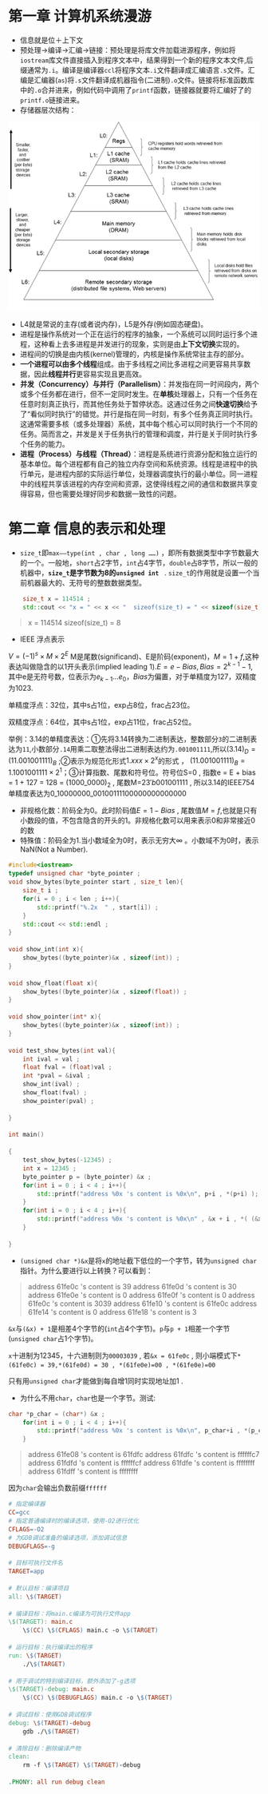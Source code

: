 # 第一章 计算机系统漫游

* 信息就是位＋上下文
* 预处理→编译→汇编→链接：预处理是将库文件加载进源程序，例如将`iostream`库文件直接插入到程序文本中，结果得到一个新的程序文本文件,后缀通常为`.i`。编译是编译器`ccl`将程序文本`.i`文件翻译成汇编语言`.s`文件。汇编是汇编器(`as`)将`.s`文件翻译成机器指令(二进制)`.o`文件。链接将标准函数库中的`.o`合并进来，例如代码中调用了`printf`函数，链接器就要将汇编好了的`printf.o`链接进来。
* 存储器层次结构：

![v2-37cd14433f0a64844ccd435f3b48b236_b](images/v2-37cd14433f0a64844ccd435f3b48b236_b.png)

* L4就是常说的主存(或者说内存)，L5是外存(例如固态硬盘)。
* 进程是操作系统对一个正在运行的程序的抽象，一个系统可以同时运行多个进程，这种看上去多进程是并发进行的现象，实则是由**上下文切换**实现的。
* 进程间的切换是由内核(kernel)管理的，内核是操作系统常驻主存的部分。
* **一个进程可以由多个线程**组成。由于多线程之间比多进程之间更容易共享数据，因此**线程并行**更容易实现且更高效。
* **并发（Concurrency）与并行（Parallelism）**：并发指在同一时间段内，两个或多个任务都在进行，但不一定同时发生。在**单核**处理器上，只有一个任务在任意时刻真正执行，而其他任务处于暂停状态。这通过任务之间**快速切换**给予了“看似同时执行”的错觉。并行是指在同一时刻，有多个任务真正同时执行。这通常需要多核（或多处理器）系统，其中每个核心可以同时执行一个不同的任务。简而言之，并发是关于任务执行的管理和调度，并行是关于同时执行多个任务的能力。
* **进程（Process）与线程（Thread）**：进程是系统进行资源分配和独立运行的基本单位。每个进程都有自己的独立内存空间和系统资源。线程是进程中的执行单元，是进程内部的实际运行单位，处理器调度执行的最小单位。同一进程中的线程共享该进程的内存空间和资源，这使得线程之间的通信和数据共享变得容易，但也需要处理好同步和数据一致性的问题。

# 第二章 信息的表示和处理

* `size_t`即`max——type(int , char , long ……)` ，即所有数据类型中字节数最大的一个。一般地，`short`占2字节，`int`占4字节，`double`占8字节，所以一般的机器中，**`size_t`是字节数为8的``unsigned int ``** . `size_t`的作用就是设置一个当前机器最大的、无符号的整数数据类型。

```cpp
    size_t x = 114514 ;
    std::cout << "x = " << x << "  sizeof(size_t) = " << sizeof(size_t) << std::endl ;
```

> x = 114514  sizeof(size_t) = 8

* IEEE 浮点表示

$V = (-1)^s×M×2^E$  M是尾数(significand)、E是阶码(exponent)，$M=1+f$,这种表达叫做隐含的以1开头表示(implied leading 1).$E=e-Bias , Bias = 2^{k-1}-1$,其中e是无符号数，位表示为$e_{k-1}…e_0$，$Bias$为偏置，对于单精度为127，双精度为1023.

单精度浮点：32位，其中s占1位，exp占8位，frac占23位。

双精度浮点：64位，其中s占1位，exp占11位，frac占52位。

举例：3.14的单精度表达：①先将3.14转换为二进制表达，整数部分`3`的二进制表达为`11`,小数部分`.14`用乘二取整法得出二进制表达约为`.001001111`,所以$(3.14)_D = (11.001001111)_B$ ;②表示为规范化形式$1.xxx×2^x$的形式 ， $(11.001001111)_B = 1.1001001111×2^1$；③计算指数、尾数和符号位。符号位S=0 , 指数e = E + bias = 1 + 127 = 128 = $(1000\_0000)_2$ , 尾数M=$23'b001001111$ , 所以3.14的IEEE754 单精度表达为$0\_10000000\_00100111100000000000000$

* 非规格化数：阶码全为0。此时阶码值$E=1-Bias$ , 尾数值$M=f$,也就是只有小数段的值，不包含隐含的开头的1。非规格化数可以用来表示0和非常接近0的数
* 特殊值：阶码全为1.当小数域全为0时，表示无穷大∞ 。小数域不为0时，表示NaN(Not a Number).

```cpp
#include<iostream>
typedef unsigned char *byte_pointer ;
void show_bytes(byte_pointer start , size_t len){
    size_t i ;
    for(i = 0 ; i < len ; i++){
        std::printf("%.2x  " , start[i]) ;
    }
    std::cout << std::endl ;
}

void show_int(int x){
    show_bytes((byte_pointer)&x , sizeof(int)) ;
}

void show_float(float x){
    show_bytes((byte_pointer)&x , sizeof(float)) ;
}

void show_pointer(int* x){
    show_bytes((byte_pointer)&x , sizeof(int)) ;
}

void test_show_bytes(int val){
    int ival = val ;
    float fval = (float)val ;
    int *pval = &ival ;
    show_int(ival) ;
    show_float(fval) ;
    show_pointer(pval) ;

}

int main()

{
    test_show_bytes(-12345) ;
    int x = 12345 ;
    byte_pointer p = (byte_pointer) &x ;
    for(int i = 0 ; i < 4 ; i++){
        std::printf("address %0x 's content is %0x\n", p+i , *(p+i) );
    }
    for(int i = 0 ; i < 4 ; i++){
        std::printf("address %0x 's content is %0x\n" , &x + i , *( (&x)+i ) );
    }

}
```

* `(unsigned char *)&x`是将`x`的地址截下低位的一个字节，转为`unsigned char`指针。为什么要进行以上转换？可以看到：

> address 61fe0c 's content is 39
> address 61fe0d 's content is 30
> address 61fe0e 's content is 0
> address 61fe0f 's content is 0
> address 61fe0c 's content is 3039
> address 61fe10 's content is 61fe0c
> address 61fe14 's content is 0
> address 61fe18 's content is 3

`&x`与`(&x) + 1`是相差4个字节的(`int`占4个字节)。`p`与`p + 1`相差一个字节(`unsigned char`占1个字节)。

`x`十进制为12345，十六进制则为`00003039` , 若`&x = 61fe0c` , 则小端模式下`*(61fe0c) = 39,*(61fe0d) = 30 , *(61fe0e)=00 , *(61fe0e)=00`

只有用`unsigned char`才能做到每自增1同时实现地址加1 .

* 为什么不用`char`，`char`也是一个字节。测试:

```cpp
char *p_char = (char*) &x ;
    for(int i = 0 ; i < 4 ; i++){
        std::printf("address %0x 's content is %0x\n", p_char+i , *(p_char+i) );
    }
```

> address 61fe08 's content is 61fdfc
> address 61fdfc 's content is ffffffc7
> address 61fdfd 's content is ffffffcf
> address 61fdfe 's content is ffffffff
> address 61fdff 's content is ffffffff

因为`char`会输出负数前缀`ffffff`





```makefile
# 指定编译器
CC=gcc
# 指定普通编译时的编译选项，使用-O2进行优化
CFLAGS=-O2
# 为GDB调试准备的编译选项，添加调试信息
DEBUGFLAGS=-g

# 目标可执行文件名
TARGET=app

# 默认目标：编译项目
all: \$(TARGET)

# 编译目标：将main.c编译为可执行文件app
\$(TARGET): main.c
	\$(CC) \$(CFLAGS) main.c -o \$(TARGET)

# 运行目标：执行编译出的程序
run: \$(TARGET)
	./\$(TARGET)

# 用于调试的特别编译目标，额外添加了-g选项
\$(TARGET)-debug: main.c
	\$(CC) \$(DEBUGFLAGS) main.c -o \$(TARGET)

# 调试目标：使用GDB调试程序
debug: \$(TARGET)-debug
	gdb ./\$(TARGET)

# 清除目标：删除编译产物
clean:
	rm -f \$(TARGET) \$(TARGET)-debug

.PHONY: all run debug clean

```





